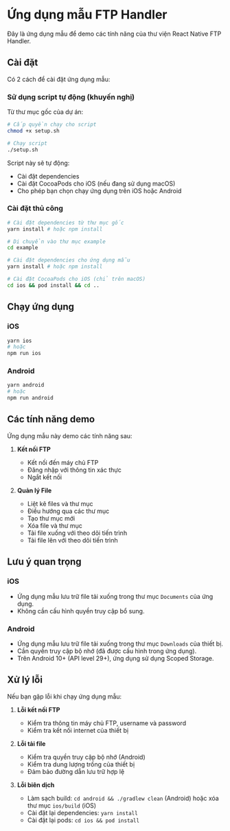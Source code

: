 # Ứng dụng mẫu FTP Handler

Đây là ứng dụng mẫu để demo các tính năng của thư viện React Native FTP Handler.

## Cài đặt

Có 2 cách để cài đặt ứng dụng mẫu:

### Sử dụng script tự động (khuyến nghị)

Từ thư mục gốc của dự án:

```bash
# Cấp quyền chạy cho script
chmod +x setup.sh

# Chạy script
./setup.sh
```

Script này sẽ tự động:

- Cài đặt dependencies
- Cài đặt CocoaPods cho iOS (nếu đang sử dụng macOS)
- Cho phép bạn chọn chạy ứng dụng trên iOS hoặc Android

### Cài đặt thủ công

```bash
# Cài đặt dependencies từ thư mục gốc
yarn install # hoặc npm install

# Di chuyển vào thư mục example
cd example

# Cài đặt dependencies cho ứng dụng mẫu
yarn install # hoặc npm install

# Cài đặt CocoaPods cho iOS (chỉ trên macOS)
cd ios && pod install && cd ..
```

## Chạy ứng dụng

### iOS

```bash
yarn ios
# hoặc
npm run ios
```

### Android

```bash
yarn android
# hoặc
npm run android
```

## Các tính năng demo

Ứng dụng mẫu này demo các tính năng sau:

1. **Kết nối FTP**

   - Kết nối đến máy chủ FTP
   - Đăng nhập với thông tin xác thực
   - Ngắt kết nối

2. **Quản lý File**
   - Liệt kê files và thư mục
   - Điều hướng qua các thư mục
   - Tạo thư mục mới
   - Xóa file và thư mục
   - Tải file xuống với theo dõi tiến trình
   - Tải file lên với theo dõi tiến trình

## Lưu ý quan trọng

### iOS

- Ứng dụng mẫu lưu trữ file tải xuống trong thư mục `Documents` của ứng dụng.
- Không cần cấu hình quyền truy cập bổ sung.

### Android

- Ứng dụng mẫu lưu trữ file tải xuống trong thư mục `Downloads` của thiết bị.
- Cần quyền truy cập bộ nhớ (đã được cấu hình trong ứng dụng).
- Trên Android 10+ (API level 29+), ứng dụng sử dụng Scoped Storage.

## Xử lý lỗi

Nếu bạn gặp lỗi khi chạy ứng dụng mẫu:

1. **Lỗi kết nối FTP**

   - Kiểm tra thông tin máy chủ FTP, username và password
   - Kiểm tra kết nối internet của thiết bị

2. **Lỗi tải file**

   - Kiểm tra quyền truy cập bộ nhớ (Android)
   - Kiểm tra dung lượng trống của thiết bị
   - Đảm bảo đường dẫn lưu trữ hợp lệ

3. **Lỗi biên dịch**
   - Làm sạch build: `cd android && ./gradlew clean` (Android) hoặc xóa thư mục `ios/build` (iOS)
   - Cài đặt lại dependencies: `yarn install`
   - Cài đặt lại pods: `cd ios && pod install`
